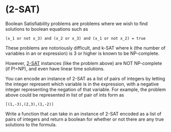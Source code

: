 # (2-SAT)
<div class="md"><p>Boolean Satisfiability problems are problems where we wish to find solutions to boolean equations such as </p>
<pre><code>(x_1 or not x_3) and (x_2 or x_3) and (x_1 or not x_2) = true
</code></pre>
<p>These problems are notoriously difficult, and k-SAT where k (the number of variables in an or expression) is 3 or higher is known to be 
NP-complete.</p>
<p>However, <a href="http://en.wikipedia.org/wiki/2-satisfiability">2-SAT</a> instances (like the problem above) are NOT NP-complete (if P!=NP), and even have linear time solutions.</p>
<p>You can encode an instance of 2-SAT as a list of pairs of integers by letting the integer represent which variable is in the expression, with a negative integer representing the negation of that variable.  For example, the problem above could be represented in list of pair of ints form as </p>
<pre><code>[(1,-3),(2,3),(1,-2)]
</code></pre>
<p>Write a function that can take in an instance of 2-SAT encoded as a list of pairs of integers and return a boolean for whether or not there are any true solutions to the formula.  </p>
</div>
